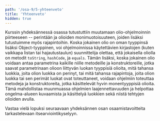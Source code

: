 ```yaml
---
path: '/osa-9/5-yhteenveto'
title: 'Yhteenveto'
hidden: true
---
```


Kurssin yhdeksännessä osassa tutustuttiin muutamaan olio-ohjelmoinnin piirteeseen -- perintään ja olioiden monimuotoisuuteen, joiden lisäksi tutustuimme myös rajapintoihin. Koska jokainen olio on oman tyyppinsä lisäksi Object-tyyppinen, voi ohjelmoinnissa käytettävien kirjastojen (kuten vaikkapa listan tai hajautustaulun) suunnittelija olettaa, että jokaisella oliolla on metodit `toString`, `hashCode`, ja `equals`. Tämän lisäksi, koska jokainen olio voidaan antaa parametrina kaikille niille metodeille ja konstruktoreille, jotka saavat parametrinaan olioon liittyvän luokan tyyppisiä olioita, mitä tahansa luokkia, joita olion luokka on perinyt, tai mitä tahansa rajapintoja, joita olion luokka tai sen perimät luokat ovat toteuttaneet, voidaan ohjelmiin toteuttaa metodeja ja konstruktoreita, jotka käsittelevät hyvin monentyyppisiä olioita. Tämä mahdollistaa muunmuassa ohjelmien laajennettavuuden ja helpottaa ongelma-alueen kuvaamista ja käsittelyä luokkien sekä niistä tehtyjen olioiden avulla.

Vastaa vielä lopuksi seuraavaan yhdeksännen osan osaamistavoitteita tarkastelevaan itsearviointikyselyyn.

<quiz id='4fe2749d-713b-5b7e-a7b5-b7b525e33e7d'></quiz>
